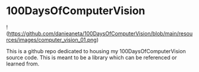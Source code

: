 # 100DaysOfComputerVision

!(https://github.com/danieaneta/100DaysOfComputerVision/blob/main/resources/images/computer_vision_01.png)

This is a github repo dedicated to housing my 100DaysOfComputerVision source code. This is meant to be a library which can be referenced or learned from.
